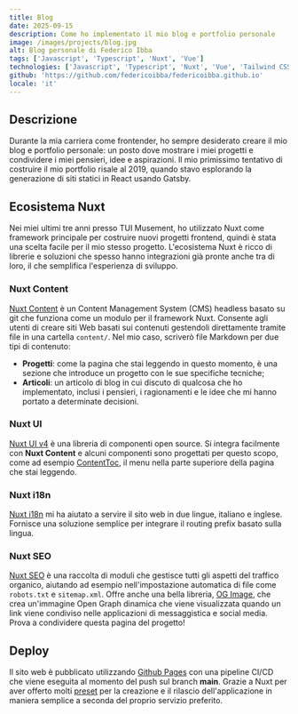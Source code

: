 ```yaml
---
title: Blog
date: 2025-09-15
description: Come ho implementato il mio blog e portfolio personale
image: /images/projects/blog.jpg
alt: Blog personale di Federico Ibba
tags: ['Javascript', 'Typescript', 'Nuxt', 'Vue']
technologies: ['Javascript', 'Typescript', 'Nuxt', 'Vue', 'Tailwind CSS']
github: 'https://github.com/federicoibba/federicoibba.github.io'
locale: 'it'
---
```


## Descrizione

Durante la mia carriera come frontender, ho sempre desiderato creare il mio blog e portfolio personale: un posto dove mostrare i miei progetti e condividere i miei pensieri, idee e aspirazioni. Il mio primissimo tentativo di costruire il mio portfolio risale al 2019, quando stavo esplorando la generazione di siti statici in React usando Gatsby.

## Ecosistema Nuxt

Nei miei ultimi tre anni presso TUI Musement, ho utilizzato Nuxt come framework principale per costruire nuovi progetti frontend, quindi è stata una scelta facile per il mio stesso progetto. L'ecosistema Nuxt è ricco di librerie e soluzioni che spesso hanno integrazioni già pronte anche tra di loro, il che semplifica l'esperienza di sviluppo.

### Nuxt Content
<a href="https://content.nuxt.com/" target="_blank">Nuxt Content</a> è un Content Management System (CMS) headless basato su git che funziona come un modulo per il framework Nuxt. Consente agli utenti di creare siti Web basati sui contenuti gestendoli direttamente tramite file in una cartella `content/`. Nel mio caso, scriverò file Markdown per due tipi di contenuto:

- **Progetti**: come la pagina che stai leggendo in questo momento, è una sezione che introduce un progetto con le sue specifiche tecniche;
- **Articoli**: un articolo di blog in cui discuto di qualcosa che ho implementato, inclusi i pensieri, i ragionamenti e le idee che mi hanno portato a determinate decisioni.

### Nuxt UI

<a href="https://nuxt.com/blog/nuxt-ui-v4" target="_blank">Nuxt UI v4</a> è una libreria di componenti open source. Si integra facilmente con **Nuxt Content** e alcuni componenti sono progettati per questo scopo, come ad esempio <a href="https://ui.nuxt.com/docs/components/content-toc" target="_blank">ContentToc</a>, il menu nella parte superiore della pagina che stai leggendo.

### Nuxt i18n

<a href="https://i18n.nuxtjs.org/" target="_blank">Nuxt i18n</a> mi ha aiutato a servire il sito web in due lingue, italiano e inglese. Fornisce una soluzione semplice per integrare il routing prefix basato sulla lingua.

### Nuxt SEO

<a href="https://nuxtseo.com/" target="_blank">Nuxt SEO</a> è una raccolta di moduli che gestisce tutti gli aspetti del traffico organico, aiutando ad esempio nell'impostazione automatica di file come `robots.txt` e `sitemap.xml`. Offre anche una bella libreria, <a href="https://nuxtseo.com/docs/og-image/getting-started/introduction" target="_blank">OG Image</a>, che crea un'immagine Open Graph dinamica che viene visualizzata quando un link viene condiviso nelle applicazioni di messaggistica e social media. Prova a condividere questa pagina del progetto!

## Deploy

Il sito web è pubblicato utilizzando <a href="https://docs.github.com/en/pages" target="_blank">Github Pages</a> con una pipeline CI/CD che viene eseguita al momento del push sul branch **main**. Grazie a Nuxt per aver offerto molti <a href="https://nuxt.com/deploy" target="_blank">preset</a> per la creazione e il rilascio dell'applicazione in maniera semplice a seconda del proprio servizio preferito.